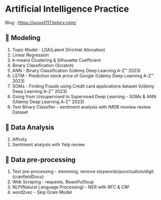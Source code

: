 # Artificial Intelligence Practice
   Blog : https://juooo1117.tistory.com/

## 📝 Modeling
   1. Topic Model - LDA(Latent Dirichlet Allocation)
   2. Linear Regression
   3. k-means Clustering & Silhouette Coefficient
   4. Binary Classification (Scratch)
   5. ANN - Binary Classification (Udemy Deep Learning A-Z™ 2023)
   6. LSTM - Prediction stock price of Google (Udemy Deep Learning A-Z™ 2023)
   7. SOMs - Finding Frauds using Credit card applications dataset (Udemy Deep Learning A-Z™ 2023)
   8. Going from Unsupervised to Supervised Deep Learning - SOMs & ANN (Udemy Deep Learning A-Z™ 2023)
   9. Text Binary Classifier - sentiment analysis with IMDB moview review Dataset


## 📝 Data Analysis
   1. Affinity
   2. Sentiment analysis with Yelp review


## 📝 Data pre-processing
   1. Text pre-processing - stemming, remove stopwords/punctuation/digit (cranfieldDocs)
   2. Web Scraping - requests, BeautifulSoup
   3. NLP(Natural Language Processing) - NER with RFC & CRF
   4. word2vec - Skip Gram Model
